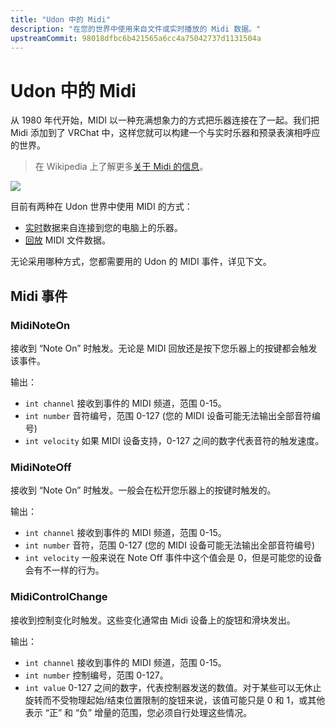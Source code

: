 ```yaml
---
title: "Udon 中的 Midi"
description: "在您的世界中使用来自文件或实时播放的 Midi 数据。"
upstreamCommit: 98018dfbc6b421565a6cc4a75042737d1131504a
---
```


# Udon 中的 Midi

从 1980 年代开始，MIDI 以一种充满想象力的方式把乐器连接在了一起。我们把 Midi 添加到了 VRChat 中，这样您就可以构建一个与实时乐器和预录表演相呼应的世界。

> 在 Wikipedia 上了解更多[关于 Midi 的信息](https://en.wikipedia.org/wiki/MIDI)。

![](/creators.vrchat.com/images/worlds/index-215557268-2d85f551-8fff-4990-a95a-c8a2d412d6a2.png)

目前有两种在 Udon 世界中使用 MIDI 的方式：

- [实时](realtime-midi)数据来自连接到您的电脑上的乐器。
- [回放](midi-playback) MIDI 文件数据。

无论采用哪种方式，您都需要用的 Udon 的 MIDI 事件，详见下文。

## Midi 事件

### MidiNoteOn

接收到 “Note On” 时触发。无论是 MIDI 回放还是按下您乐器上的按键都会触发该事件。

输出：

- `int channel` 接收到事件的 MIDI 频道，范围 0-15。
- `int number` 音符编号，范围 0-127 (您的 MIDI 设备可能无法输出全部音符编号)
- `int velocity` 如果 MIDI 设备支持，0-127 之间的数字代表音符的触发速度。

### MidiNoteOff

接收到 “Note On” 时触发。一般会在松开您乐器上的按键时触发的。

输出：

- `int channel` 接收到事件的 MIDI 频道，范围 0-15。
- `int number` 音符，范围 0-127 (您的 MIDI 设备可能无法输出全部音符编号)
- `int velocity` 一般来说在 Note Off 事件中这个值会是 0，但是可能您的设备会有不一样的行为。

### MidiControlChange

接收到控制变化时触发。这些变化通常由 Midi 设备上的旋钮和滑块发出。

输出：

- `int channel` 接收到事件的 MIDI 频道，范围 0-15。
- `int number` 控制编号，范围 0-127。
- `int value` 0-127 之间的数字，代表控制器发送的数值。对于某些可以无休止旋转而不受物理起始/结束位置限制的旋钮来说，该值可能只是 0 和 1，或其他表示 “正” 和 “负” 增量的范围，您必须自行处理这些情况。
